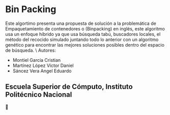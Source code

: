 # Bin Packing
Este algortimo presenta una propuesta de solución a la problemática de Empaquetamiento de contenedores o (Binpacking) en inglés, este algoritmo usa un enfoque híbrido ya que usa búsqueda tabú, buscadores locales, el método del recocido simulado juntando todo lo anterior con un algoritmo genético para encontrar las mejores soluciones posibles dentro del espacio de búsqueda.
\\
Autores:
- Montiel García Cristian
- Martínez López Víctor Daniel
- Sáncez Vera Angel Eduardo

## Escuela Superior de Cómputo, Instituto Politécnico Nacional
:tada: